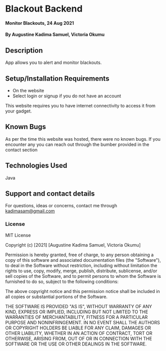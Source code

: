# Blackout Backend
#### Monitor Blackouts, 24 Aug 2021
#### By **Augustine Kadima Samuel, Victoria Okumu**
## Description

App allows you to alert and monitor blackouts.
## Setup/Installation Requirements
* On the website
* Select login or signup if you do not have an account


This website requires you to have internet connectivity to access it from your gadget.
## Known Bugs
As per the time this website was hosted, there were no known bugs. If you encounter any you can reach out through the bumber provided in the contact section
## Technologies Used
Java
## Support and contact details
For questions, ideas or concerns, contact me through kadimasam@gmail.com
### License

MIT License

Copyright (c) [2021] [Augustine Kadima Samuel, Victoria Okumu]

Permission is hereby granted, free of charge, to any person obtaining a copy
of this software and associated documentation files (the "Software"), to deal
in the Software without restriction, including without limitation the rights
to use, copy, modify, merge, publish, distribute, sublicense, and/or sell
copies of the Software, and to permit persons to whom the Software is
furnished to do so, subject to the following conditions:

The above copyright notice and this permission notice shall be included in all
copies or substantial portions of the Software.

THE SOFTWARE IS PROVIDED "AS IS", WITHOUT WARRANTY OF ANY KIND, EXPRESS OR
IMPLIED, INCLUDING BUT NOT LIMITED TO THE WARRANTIES OF MERCHANTABILITY,
FITNESS FOR A PARTICULAR PURPOSE AND NONINFRINGEMENT. IN NO EVENT SHALL THE
AUTHORS OR COPYRIGHT HOLDERS BE LIABLE FOR ANY CLAIM, DAMAGES OR OTHER
LIABILITY, WHETHER IN AN ACTION OF CONTRACT, TORT OR OTHERWISE, ARISING FROM,
OUT OF OR IN CONNECTION WITH THE SOFTWARE OR THE USE OR OTHER DEALINGS IN THE
SOFTWARE.